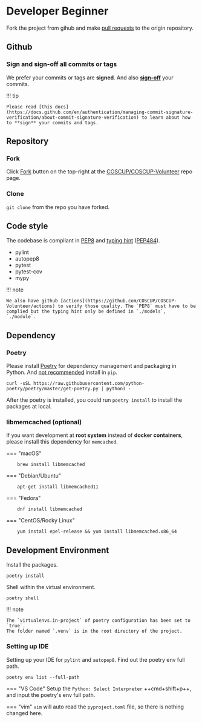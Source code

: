 # Developer Beginner

Fork the project from gihub and make [pull requests] to the origin repository.

[pull requests]: https://docs.github.com/en/pull-requests/collaborating-with-pull-requests/proposing-changes-to-your-work-with-pull-requests/about-pull-requests

## Github

### Sign and sign-off all commits or tags

We prefer your commits or tags are **signed**. And also **[sign-off](/dev/how-to-signoff)** your commits.

!!! tip

    Please read [this docs](https://docs.github.com/en/authentication/managing-commit-signature-verification/about-commit-signature-verification) to learn about how to **sign** your commits and tags.

## Repository

### Fork

Click [Fork](https://github.com/COSCUP/COSCUP-Volunteer/fork) button on the top-right at the [COSCUP/COSCUP-Volunteer](https://github.com/COSCUP/COSCUP-Volunteer) repo page.

### Clone

`git clone` from the repo you have forked.

## Code style

The codebase is compliant in [PEP8](https://peps.python.org/pep-0008/) and [typing hint](https://docs.python.org/3/library/typing.html) ([PEP484](https://peps.python.org/pep-0483/)).

 - pylint
 - autopep8
 - pytest
 - pytest-cov
 - mypy

!!! note

    We also have github [actions](https://github.com/COSCUP/COSCUP-Volunteer/actions) to verify those quality. The `PEP8` must have to be complied but the typing hint only be defined in `./models`, `./module`.

## Dependency

### Poetry

Please install [Poetry](https://python-poetry.org/) for dependency management and packaging in Python. And [not recommended](https://python-poetry.org/docs/) install in `pip`.

    curl -sSL https://raw.githubusercontent.com/python-poetry/poetry/master/get-poetry.py | python3 -

After the poetry is installed, you could run `poetry install` to install the packages at local.

### libmemcached (optional)

If you want development at **root system** instead of **docker containers**, please install this dependency for `memcached`.

=== "macOS"

        brew install libmemcached

=== "Debian/Ubuntu"

        apt-get install libmemcached11

=== "Fedora"

        dnf install libmemcached

=== "CentOS/Rocky Linux"

        yum install epel-release && yum install libmemcached.x86_64

## Development Environment

Install the packages.

    poetry install

Shell within the virtual environment.

    poetry shell

!!! note

    The `virtualenvs.in-project` of poetry configuration has been set to `true`.
    The folder named `.venv` is in the root directory of the project.

### Setting up IDE

Setting up your IDE for `pylint` and `autopep8`. Find out the poetry env full path.

    poetry env list --full-path

=== "VS Code"
    Setup the `Python: Select Interpreter` ++cmd+shift+p++, and input the poetry's env full path.

=== "vim"
    `vim` will auto read the `pyproject.toml` file, so there is nothing changed here.

